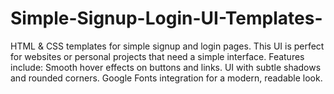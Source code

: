 # Simple-Signup-Login-UI-Templates-
HTML &amp; CSS templates for simple signup and login pages. This UI is perfect for websites or personal projects that need a simple interface.  Features include:  Smooth hover effects on buttons and links. UI with subtle shadows and rounded corners. Google Fonts integration for a modern, readable look. 
